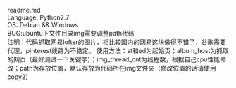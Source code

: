 readme.md                                                                                                                                                                                         
Language: Python2.7                                                                                                                                                                                    
OS: Debian && Windows                                                                                                                                                                               
BUG:ubuntu下文件目录img需要调整path代码                                                                                                                                                            
注明：代码抓取网易lofter的图片，相比较国内的网易这块做得不错了，谷歌需要代理，pinterest线路为不稳定。
使用方法：st和ed为起始页；album_host为抓取的网页（最好测试一下关键字）；img_thread_cnt为线程数，根据自己cpu性能修改；path为存放位置，默认存放为代码所在img文件夹（修改位置的话请使用copy2）
                                                                                                                                                              